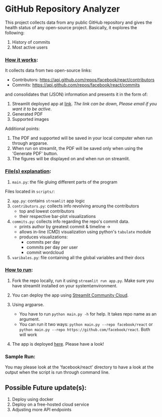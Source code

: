 # GitHub Repository Analyzer

This project collects data from any public GitHub repository and gives the health status of any open-source project. Basically, it explores the following:

1. History of commits
2. Most active users

### <u>How it works</u>:

It collects data from two open-source links:

- Contributors: https://api.github.com/repos/facebook/react/contributors
- Commits: https://api.github.com/repos/facebook/react/commits

and consolidates that (JSON) information and presents it in the form of:

1. Streamlit deployed app at [link](https://gh-app-repo-analyzer.streamlit.app/). *The link can be down, Please email if you want it to be active*.
2. Generated PDF
3. Supported images

Additional points:
1. The PDF and supported will be saved in your local computer when run through argparse.
2. When run on streamlit, the PDF will be saved only when using the 'Generate PDF' button.
3. The figures will be displayed on and when run on streamlit.

### <u>File(s) explanation</u>:

1. `main.py`: the file gluing different parts of the program

Files located in `scripts/`:

2. `app.py`: contains `streamlit` app logic
3. `contributors.py`: collects info revolving aroung the contributors
    - top and lowest contributors
    - their respective bar-plot visualizations
4. `commits.py`: collects info regarding the repo's commit data.
    - prints author by greatest commit & timeline →
    - allows in-line (CMD) visualization using python's `tabulate` module
    - produces visualizations:
        * commits per day
        * commits per day per user
        * commit wordcloud
5. `varibales.py`: file containing all the global variables and their docs

### <u>How to run</u>:

1. Fork the repo locally, run it using `streamlit run app.py`. Make sure you have streamlit installed on your system\environment.

2. You can deploy the app using [Streamlit Community Cloud](https://streamlit.io/cloud).

3. Using argparse.
    * You have to run `python main.py -h` for help. It takes repo name as an argument.
    * You can run it two ways: `python main.py --repo facebook/react` or `python main.py --repo https://github.com/facebook/react`. Both will work

4. The app is deployed [here](https://huggingface.co/spaces/afaqAhmadK/GithubRepo-Analyzer). Please have a look!

### Sample Run:
You may please look at the 'facebook/react' directory to have a look at the output when the script is run through command line.

## Possible Future update(s):

1. Deploy using docker
2. Deploy on a free-hosted cloud service
3. Adjusting more API endpoints